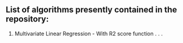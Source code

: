 ## List of algorithms presently contained in the repository:

1. Multivariate Linear Regression - With R2 score function
.
.
.